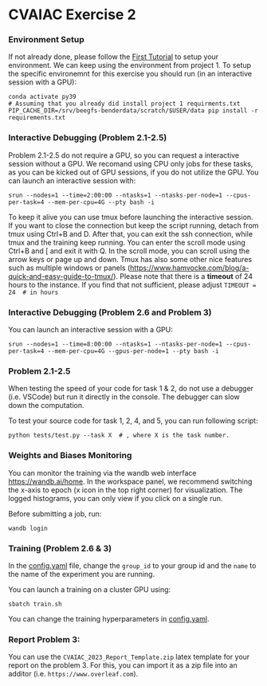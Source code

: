 # CVAIAC Exercise 2

### Environment Setup

If not already done, please follow the [First Tutorial](https://www.trace.ethz.ch/teaching/CVAIAC2023/exercises/Exercise_01-intro_to_slurm_ac_course.pdf) to setup your environment. We can keep using the environment from project 1.
To setup the specific environemnt for this exercise you should run (in an interactive session with a GPU):
```shell script
conda activate py39
# Assuming that you already did install project 1 requirments.txt
PIP_CACHE_DIR=/srv/beegfs-benderdata/scratch/$USER/data pip install -r requirements.txt
```

### Interactive Debugging (Problem 2.1-2.5)

Problem 2.1-2.5 do not require a GPU, so you can request a interactive session without a GPU.
We recomand using CPU only jobs for these tasks, as you can be kicked out of GPU sessions, if you do not utilize the GPU.
You can launch an interactive session with:

```shell script
srun --nodes=1 --time=2:00:00 --ntasks=1 --ntasks-per-node=1 --cpus-per-task=4 --mem-per-cpu=4G --pty bash -i
```

To keep it alive you can use tmux before launching the interactive session. If you want to close the connection
but keep the script running, detach from tmux using Ctrl+B and D. After that, you can exit the ssh connection, while
tmux and the training keep running. You can enter the scroll mode using Ctrl+B and [ and exit it with Q. 
In the scroll mode, you can scroll using the arrow keys or page up and down. Tmux has also some other nice features
such as multiple windows or panels (https://www.hamvocke.com/blog/a-quick-and-easy-guide-to-tmux/). Please note
that there is a **timeout** of 24 hours to the instance. If you find that not sufficient, please adjust 
`TIMEOUT = 24  # in hours`

### Interactive Debugging (Problem 2.6 and Problem 3)

You can launch an interactive session with a GPU:

```shell script
srun --nodes=1 --time=8:00:00 --ntasks=1 --ntasks-per-node=1 --cpus-per-task=4 --mem-per-cpu=4G --gpus-per-node=1 --pty bash -i
```

### Problem 2.1-2.5

When testing the speed of your code for task 1 & 2, do not use a debugger (i.e. VSCode) but run it directly in the console. 
The debugger can slow down the computation.

To test your source code for task 1, 2, 4, and 5, you can run following script:

```shell script
python tests/test.py --task X  # , where X is the task number.
```


### Weights and Biases Monitoring

You can monitor the training via the wandb web interface https://wandb.ai/home. 
In the workspace panel, we recommend switching the x-axis to epoch (x icon in the top right corner) for
visualization.
The logged histograms, you can only view if you click on a single run.

Before submitting a job, run:
```shell script
wandb login
```

### Training (Problem 2.6 & 3)

In the [config.yaml](config.yaml) file, change the `group_id` to your group id and the `name` to the name of the experiment you are running.

You can launch a training on a cluster GPU using:

```shell script
sbatch train.sh
```

You can change the training hyperparameters in [config.yaml](config.yaml). 

### Report Problem 3:
You can use the `CVAIAC_2023_Report_Template.zip` latex template for your report on the problem 3. 
For this, you can import it as a zip file into an additor (i.e. `https://www.overleaf.com`).

